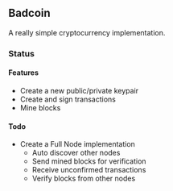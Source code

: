 ## Badcoin

A really simple cryptocurrency implementation. 

### Status

#### Features
- Create a new public/private keypair
- Create and sign transactions
- Mine blocks

#### Todo
- Create a Full Node implementation
  - Auto discover other nodes
  - Send mined blocks for verification
  - Receive unconfirmed transactions
  - Verify blocks from other nodes